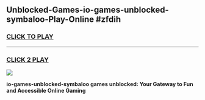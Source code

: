 
## Unblocked-Games-io-games-unblocked-symbaloo-Play-Online #zfdih
<h3>
<a href="https://news.freeplayer.one?title=io-games-unblocked-symbaloo&ref=3">CLICK TO PLAY</a></h3>
<hr>

<h3>
<a href="https://news.freeplayer.one?title=io-games-unblocked-symbaloo&ref=3">CLICK 2 PLAY</a>
  
</h3>

<a href="https://news.freeplayer.one?title=io-games-unblocked-symbaloo&ref=3"><img src="https://clearcache.store/games.png"></a>


**io-games-unblocked-symbaloo games unblocked: Your Gateway to Fun and Accessible Online Gaming**
